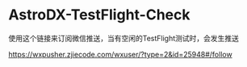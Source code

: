 # AstroDX-TestFlight-Check

使用这个链接来订阅微信推送，当有空闲的TestFlight测试时，会发生推送

https://wxpusher.zjiecode.com/wxuser/?type=2&id=25948#/follow